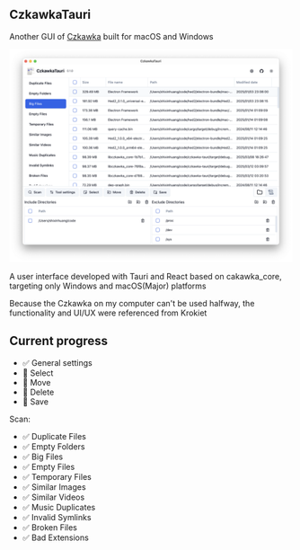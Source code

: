 ## CzkawkaTauri

Another GUI of [Czkawka](https://github.com/qarmin/czkawka) built for macOS and Windows

![screenshot_1](./screenshots/1.png)

A user interface developed with Tauri and React based on cakawka_core, targeting only Windows and macOS(Major) platforms

Because the Czkawka on my computer can't be used halfway, the functionality and UI/UX were referenced from Krokiet

## Current progress

- ✅ General settings
- 🚧 Select
- 🚧 Move
- 🚧 Delete
- 🚧 Save

Scan:

- ✅ Duplicate Files
- ✅ Empty Folders
- ✅ Big Files
- ✅ Empty Files
- ✅ Temporary Files
- ✅ Similar Images
- ✅ Similar Videos
- ✅ Music Duplicates
- ✅ Invalid Symlinks
- ✅ Broken Files
- ✅ Bad Extensions
